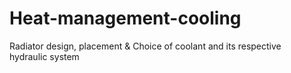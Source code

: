 # Heat-management-cooling
Radiator design, placement &amp; Choice of coolant and its respective hydraulic system
